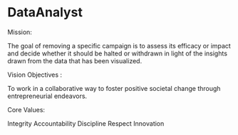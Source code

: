 # DataAnalyst

Mission:
 
The goal of removing a specific campaign is to assess its efficacy or impact and decide whether it should be halted or withdrawn in light of the insights drawn from the data that has been visualized.

Vision Objectives : 

To work in a collaborative way to foster positive societal change through entrepreneurial endeavors. 

Core Values:
 
Integrity
Accountability
Discipline
Respect
Innovation
